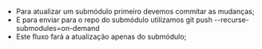 * Para atualizar um submódulo primeiro devemos commitar as mudanças;
* E para enviar para o repo do submódulo utilizamos git push --recurse-submodules=on-demand
* Este fluxo fará a atualização apenas do submódulo;